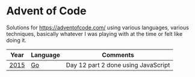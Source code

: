 # Advent of Code

Solutions for https://adventofcode.com/ using various languages, various techniques, basically whatever I was
playing with at the time or felt like doing it.

| Year         | Language              | Comments                                            |
|--------------|-----------------------|-----------------------------------------------------|
| [2015](2015) | [Go](https://go.dev/) | Day 12 part 2 done using JavaScript                 |
